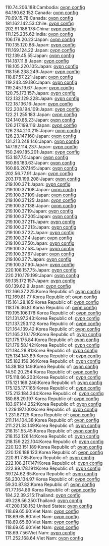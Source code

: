 110.74.206.188:Cambodia: [ovpn config](vpn/110_74_206_188.ovpn)  
64.180.62.152:Canada: [ovpn config](vpn/64_180_62_152.ovpn)  
70.69.15.78:Canada: [ovpn config](vpn/70_69_15_78.ovpn)  
181.162.142.53:Chile: [ovpn config](vpn/181_162_142_53.ovpn)  
202.91.186.178:China: [ovpn config](vpn/202_91_186_178.ovpn)  
111.125.235.62:India: [ovpn config](vpn/111_125_235_62.ovpn)  
106.179.20.23:Japan: [ovpn config](vpn/106_179_20_23.ovpn)  
110.135.120.88:Japan: [ovpn config](vpn/110_135_120_88.ovpn)  
111.169.124.22:Japan: [ovpn config](vpn/111_169_124_22.ovpn)  
112.139.45.55:Japan: [ovpn config](vpn/112_139_45_55.ovpn)  
114.187.11.8:Japan: [ovpn config](vpn/114_187_11_8.ovpn)  
118.105.220.105:Japan: [ovpn config](vpn/118_105_220_105.ovpn)  
118.156.238.249:Japan: [ovpn config](vpn/118_156_238_249.ovpn)  
118.87.57.221:Japan: [ovpn config](vpn/118_87_57_221.ovpn)  
119.243.49.186:Japan: [ovpn config](vpn/119_243_49_186.ovpn)  
119.245.19.67:Japan: [ovpn config](vpn/119_245_19_67.ovpn)  
120.75.173.157:Japan: [ovpn config](vpn/120_75_173_157.ovpn)  
122.132.129.228:Japan: [ovpn config](vpn/122_132_129_228.ovpn)  
122.18.136.16:Japan: [ovpn config](vpn/122_18_136_16.ovpn)  
122.208.194.109:Japan: [ovpn config](vpn/122_208_194_109.ovpn)  
122.21.255.183:Japan: [ovpn config](vpn/122_21_255_183.ovpn)  
124.140.85.23:Japan: [ovpn config](vpn/124_140_85_23.ovpn)  
126.217.199.116:Japan: [ovpn config](vpn/126_217_199_116.ovpn)  
126.234.210.215:Japan: [ovpn config](vpn/126_234_210_215.ovpn)  
126.23.147.160:Japan: [ovpn config](vpn/126_23_147_160.ovpn)  
131.213.248.146:Japan: [ovpn config](vpn/131_213_248_146.ovpn)  
147.192.114.237:Japan: [ovpn config](vpn/147_192_114_237.ovpn)  
150.249.185.201:Japan: [ovpn config](vpn/150_249_185_201.ovpn)  
153.187.7.5:Japan: [ovpn config](vpn/153_187_7_5.ovpn)  
160.86.183.63:Japan: [ovpn config](vpn/160_86_183_63.ovpn)  
160.86.207.145:Japan: [ovpn config](vpn/160_86_207_145.ovpn)  
202.56.77.91:Japan: [ovpn config](vpn/202_56_77_91.ovpn)  
203.179.199.208:Japan: [ovpn config](vpn/203_179_199_208.ovpn)  
219.100.37.1:Japan: [ovpn config](vpn/219_100_37_1.ovpn)  
219.100.37.108:Japan: [ovpn config](vpn/219_100_37_108.ovpn)  
219.100.37.109:Japan: [ovpn config](vpn/219_100_37_109.ovpn)  
219.100.37.125:Japan: [ovpn config](vpn/219_100_37_125.ovpn)  
219.100.37.138:Japan: [ovpn config](vpn/219_100_37_138.ovpn)  
219.100.37.19:Japan: [ovpn config](vpn/219_100_37_19.ovpn)  
219.100.37.205:Japan: [ovpn config](vpn/219_100_37_205.ovpn)  
219.100.37.211:Japan: [ovpn config](vpn/219_100_37_211.ovpn)  
219.100.37.213:Japan: [ovpn config](vpn/219_100_37_213.ovpn)  
219.100.37.22:Japan: [ovpn config](vpn/219_100_37_22.ovpn)  
219.100.37.4:Japan: [ovpn config](vpn/219_100_37_4.ovpn)  
219.100.37.50:Japan: [ovpn config](vpn/219_100_37_50.ovpn)  
219.100.37.58:Japan: [ovpn config](vpn/219_100_37_58.ovpn)  
219.100.37.67:Japan: [ovpn config](vpn/219_100_37_67.ovpn)  
219.100.37.7:Japan: [ovpn config](vpn/219_100_37_7.ovpn)  
219.100.37.90:Japan: [ovpn config](vpn/219_100_37_90.ovpn)  
220.108.157.75:Japan: [ovpn config](vpn/220_108_157_75.ovpn)  
220.210.179.199:Japan: [ovpn config](vpn/220_210_179_199.ovpn)  
59.135.172.157:Japan: [ovpn config](vpn/59_135_172_157.ovpn)  
60.139.62.9:Japan: [ovpn config](vpn/60_139_62_9.ovpn)  
112.166.37.225:Korea Republic of: [ovpn config](vpn/112_166_37_225.ovpn)  
112.169.81.77:Korea Republic of: [ovpn config](vpn/112_169_81_77.ovpn)  
115.161.28.185:Korea Republic of: [ovpn config](vpn/115_161_28_185.ovpn)  
118.176.36.81:Korea Republic of: [ovpn config](vpn/118_176_36_81.ovpn)  
119.195.106.178:Korea Republic of: [ovpn config](vpn/119_195_106_178.ovpn)  
121.131.97.243:Korea Republic of: [ovpn config](vpn/121_131_97_243.ovpn)  
121.137.253.112:Korea Republic of: [ovpn config](vpn/121_137_253_112.ovpn)  
121.164.139.42:Korea Republic of: [ovpn config](vpn/121_164_139_42.ovpn)  
121.165.210.179:Korea Republic of: [ovpn config](vpn/121_165_210_179.ovpn)  
121.175.175.84:Korea Republic of: [ovpn config](vpn/121_175_175_84.ovpn)  
121.179.58.142:Korea Republic of: [ovpn config](vpn/121_179_58_142.ovpn)  
121.184.28.81:Korea Republic of: [ovpn config](vpn/121_184_28_81.ovpn)  
125.134.143.89:Korea Republic of: [ovpn config](vpn/125_134_143_89.ovpn)  
125.182.159.36:Korea Republic of: [ovpn config](vpn/125_182_159_36.ovpn)  
14.38.183.149:Korea Republic of: [ovpn config](vpn/14_38_183_149.ovpn)  
14.50.20.254:Korea Republic of: [ovpn config](vpn/14_50_20_254.ovpn)  
175.118.66.203:Korea Republic of: [ovpn config](vpn/175_118_66_203.ovpn)  
175.121.169.246:Korea Republic of: [ovpn config](vpn/175_121_169_246.ovpn)  
175.125.177.165:Korea Republic of: [ovpn config](vpn/175_125_177_165.ovpn)  
175.213.184.244:Korea Republic of: [ovpn config](vpn/175_213_184_244.ovpn)  
180.68.29.197:Korea Republic of: [ovpn config](vpn/180_68_29_197.ovpn)  
183.97.144.252:Korea Republic of: [ovpn config](vpn/183_97_144_252.ovpn)  
1.229.197.100:Korea Republic of: [ovpn config](vpn/1_229_197_100.ovpn)  
1.231.87.125:Korea Republic of: [ovpn config](vpn/1_231_87_125.ovpn)  
211.114.104.38:Korea Republic of: [ovpn config](vpn/211_114_104_38.ovpn)  
211.221.33.149:Korea Republic of: [ovpn config](vpn/211_221_33_149.ovpn)  
218.151.55.45:Korea Republic of: [ovpn config](vpn/218_151_55_45.ovpn)  
218.152.126.14:Korea Republic of: [ovpn config](vpn/218_152_126_14.ovpn)  
218.159.222.104:Korea Republic of: [ovpn config](vpn/218_159_222_104.ovpn)  
220.123.151.189:Korea Republic of: [ovpn config](vpn/220_123_151_189.ovpn)  
220.126.188.123:Korea Republic of: [ovpn config](vpn/220_126_188_123.ovpn)  
220.81.7.85:Korea Republic of: [ovpn config](vpn/220_81_7_85.ovpn)  
222.108.217.147:Korea Republic of: [ovpn config](vpn/222_108_217_147.ovpn)  
222.99.178.191:Korea Republic of: [ovpn config](vpn/222_99_178_191.ovpn)  
39.124.62.65:Korea Republic of: [ovpn config](vpn/39_124_62_65.ovpn)  
58.230.134.97:Korea Republic of: [ovpn config](vpn/58_230_134_97.ovpn)  
59.30.87.82:Korea Republic of: [ovpn config](vpn/59_30_87_82.ovpn)  
61.77.164.89:Korea Republic of: [ovpn config](vpn/61_77_164_89.ovpn)  
184.22.39.215:Thailand: [ovpn config](vpn/184_22_39_215.ovpn)  
49.228.56.250:Thailand: [ovpn config](vpn/49_228_56_250.ovpn)  
47.200.138.152:United States: [ovpn config](vpn/47_200_138_152.ovpn)  
118.69.65.60:Viet Nam: [ovpn config](vpn/118_69_65_60.ovpn)  
118.69.65.60:Viet Nam: [ovpn config](vpn/118_69_65_60.ovpn)  
118.69.65.60:Viet Nam: [ovpn config](vpn/118_69_65_60.ovpn)  
118.69.65.60:Viet Nam: [ovpn config](vpn/118_69_65_60.ovpn)  
118.69.7.56:Viet Nam: [ovpn config](vpn/118_69_7_56.ovpn)  
171.252.168.64:Viet Nam: [ovpn config](vpn/171_252_168_64.ovpn)  
